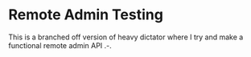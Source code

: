 # Remote Admin Testing
This is a branched off version of heavy dictator where I try and make a functional remote admin API .-.
